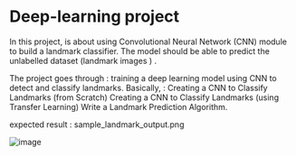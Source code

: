 # Deep-learning project
In this project, is about using Convolutional Neural Network (CNN) module to build a landmark classifier. The model should  be able to predict the unlabelled dataset (landmark images ) .

The project goes through :
training a deep learning model using CNN to detect and classify landmarks. Basically, : Creating a CNN to Classify Landmarks (from Scratch) Creating a CNN to Classify Landmarks (using Transfer Learning) Write a Landmark Prediction Algorithm.

expected result :
sample_landmark_output.png



![image](https://user-images.githubusercontent.com/46427918/143481396-ab2d50ed-781c-4c79-979c-29208bd4e59c.png)
